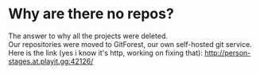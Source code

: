 # Why are there no repos?
The answer to why all the projects were deleted. <br>
Our repositories were moved to GitForest, our own self-hosted git service. <br>
Here is the link (yes i know it's http, working on fixing that): http://person-stages.at.playit.gg:42126/ <br>
